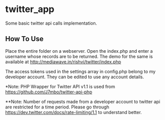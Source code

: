 twitter_app
===========

Some basic twitter api calls implementation.

## How To Use
Place the entire folder on a webserver. Open the index.php and enter a username whose records are to be returned. The demo for the same is available at http://mediawave.in/rishvi/twitter/index.php

The access tokens used in the settings array in config.php belong to my developer account. They can be edited to use any account details. 

*Note: PHP Wrapper for Twitter API v1.1 is used from https://github.com/J7mbo/twitter-api-php

**Note: Number of requests made from a developer account to twitter api are restricted for a time period. Please go through https://dev.twitter.com/docs/rate-limiting/1.1 to understand better.
